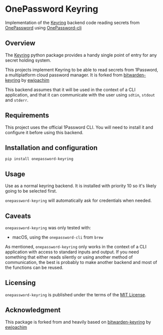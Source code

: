 # OnePassword Keyring

Implementation of the [Keyring](https://pypi.org/project/keyring/) backend code reading secrets from [OnePassword](https://onepassword.com) using [OnePassword-cli](https://help.onepassword.com/article/cli/)

## Overview

The [Keyring](https://pypi.org/project/keyring/) python package provides a handy single point of entry for any secret holding system.

This projects implement Keyring to be able to read secrets from 1Password, a multiplatform cloud password manager. It is forked from [bitwarden-keyring](https://github.com/ewjoachim/bitwarden-keyring) by [ewjoachim](https://github.com/ewjoachim)

This backend assumes that it will be used in the context of a CLI application, and that it can communicate with the user using `sdtin`, `stdout` and `stderr`.

## Requirements

This project uses the official 1Password CLI. You will need to install it and configure it before using this backend.

## Installation and configuration

```
pip install onepassword-keyring
```

## Usage

Use as a normal keyring backend. It is installed with priority 10 so it's likely going to be selected
first.

`onepassword-keyring` will automatically ask for credentials when needed.

## Caveats

`onepassword-keyring` was only tested with:
- macOS, using the `onepassword-cli` from `brew`

As mentioned, `onepassword-keyring` only works in the context of a CLI application with access to standard inputs and output. If you need something that either reads silently or using another method of communication, the best is probably to make another backend and most of the functions can be reused.

## Licensing

`onepassword-keyring` is published under the terms of the [MIT License](LICENSE.md).

## Acknowledgment

This package is forked from and heavily based on [bitwarden-keyring](https://github.com/ewjoachim/bitwarden-keyring) by [ewjoachim](https://github.com/ewjoachim)